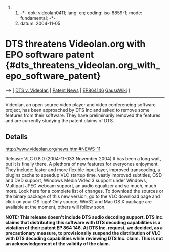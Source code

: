 1.  1.  -\*- dok: videolan0411; lang: en; coding: iso-8859-1; mode:
        fundamental; -\*-
    2.  datum: 2004-11-05

# DTS threatens Videolan.org with EPO software patent {#dts_threatens_videolan.org_with_epo_software_patent}

\--\> \[ [ DTS v. Videolan](SwxaiVideolanEn "wikilink") \| [ Patent
News](SwpatcninoEn "wikilink") \|
[EP864146](http://swpat.ffii.org/patents/txt/ep/0864/146/ "wikilink")
[GaussWiki](http://gauss.ffii.org/PatentView/EP864146 "wikilink") \]

------------------------------------------------------------------------

Videolan, an open source video player and video conferencing software
project, has been approached by DTS Inc and asked to remove some
features from their software. They have preliminarily removed the
features and are currently studying the patent claims of DTS.

## Details

<http://www.videolan.org/news.html#NEWS-11>

Release: VLC 0.8.0 (2004-11-033 November 2004) It has been a long wait,
but it is finally there. A plethora of new features for everyones
enjoyment. They include: faster and more flexible input layer, improved
transcoding, a plugins cache to speedup VLC startup time, vastly
improved subtitles, OSD and DVD support, Windows Media Video 3 support
under Windows, Multipart JPEG webcam support, an audio equalizer and so
much, much more. Look here for a complete list of changes. To download
the sources or the binary package of this new version, go to the VLC
download page and click on your OS logo! Only source, Win32 and Mac OS X
package are available at the moment, others will follow soon.

**NOTE: This release doesn\'t include DTS audio decoding support. DTS
Inc. claims that distributing this software with DTS decoding
capabilities is a violation of their patent EP 864 146. At DTS Inc.
request, we decided, as a precautionary measure, to provisionally
suspend the distribution of VLC with DTS decoding capabilities while
reviewing DTS Inc. claim. This is not an acknowledgement of the validity
of the claim.**
